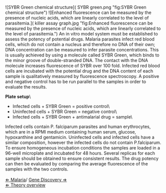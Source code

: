 ![SYBR Green chemical
structure]( SYBR green.png "fig:SYBR Green chemical structure")
![Enhanced fluorescence can be measured by the presence of nucleic
acids, which are linearly correlated to the level of
parasitemia.]( killer assay graph.jpg "fig:Enhanced fluorescence can be measured by the presence of nucleic acids, which are linearly correlated to the level of parasitemia.")
An in vitro model system must be established to assess the potency of
potential drugs. Malaria parasites infect red blood cells, which do not
contain a nucleus and therefore no DNA of their own; DNA concentration
can be measured to infer parasite concentrations. This is usually
achieved by using a molecule called SYBR Green, which binds to the minor
groove of double-stranded DNA. The contact with the DNA molecule
increases fluorescence of SYBR over 100 fold. Infected red blood cells
are incubated with the potential drug and the DNA content of each sample
is qualitatively measured by fluorescence spectroscopy. A positive and
negative control has to be run parallel to the samples in order to
evaluate the results.

**Plate setup**\

-   Infected cells + SYBR Green = positive control\
-   Uninfected cells + SYBR Green = negative control\
-   Infected cells + SYBR Green + antimalarial drug = sample\

Infected cells contain P. falciparum parasites and human erythrocytes,
which are in a RPMI medium containing human serum, glucose, hypoxanthine
and gentamicin. Uninfected cells and infected cells have a similar
composition, however the infected cells do not contain P.falciparum. To
ensure homogeneous incubation conditions the samples are loaded in a
96-well microplate and incubated for 48 hours. Several replicas for each
sample should be obtained to ensure consistent results. The drug potency
can then be evaluated by comparing the average fluorescence of the
samples with the two controls.\
\
 [ ⇐ Malaria](/wiki/Malaria "wikilink")/ [ Gene Discovery
⇒](/wiki/Gene_Discovery "wikilink")\
[ ⇐ Theory overview](/wiki/PlantLab "wikilink")


